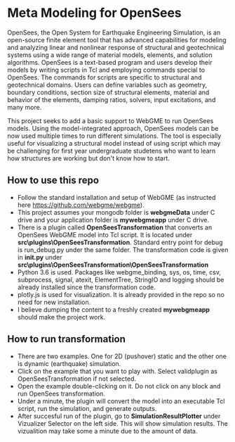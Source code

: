 # Meta Modeling for OpenSees
OpenSees, the Open System for Earthquake Engineering Simulation, is an open-source finite element tool that has advanced capabilities for modeling and analyzing linear and nonlinear response of structural and geotechnical systems using a wide range of material models, elements, and solution algorithms. OpenSees is a text-based program and users develop their models by writing scripts in Tcl and employing commands special to OpenSees. The commands for scripts are specific to structural and geotechnical domains. Users can define variables such as geometry, boundary conditions, section size of structural elements, material and behavior of the elements, damping ratios, solvers, input excitations, and many more.

This project seeks to add a basic support to WebGME to run OpenSees models. Using the model-integrated approach, OpenSees models can be now used multiple times to run different simulations. The tool is especially useful for visualizing a structural model instead of using script which may be challenging for first year undergraduate studetens who want to learn how structures are working but don't know how to start.

## How to use this repo
- Follow the standard installation and setup of WebGME (as instructed here https://github.com/webgme/webgme).
- This project assumes your mongodb folder is **webgmeData** under C drive and your application folder is **mywebgmeapp** under C drive.
- There is a plugin called **OpenSeesTransformation** that converts an OpenSees WebGME model into Tcl script. It is located under **src\plugins\OpenSeesTransformation**. Standard entry point for debug is run_debug.py under the same folder. The transformation code is given in **__init__.py** under **src\plugins\OpenSeesTransformation\OpenSeesTransformation**
- Python 3.6 is used. Packages like webgme_binding, sys, os, time, csv, subprocess, signal, atexit, ElementTree, StringIO and logging should be already installed since the transformation code.
- plotly.js is used for visualization. It is already provided in the repo so no need for new installation.
- I believe dumping the content to a freshly created **mywebgmeapp** should make the project work.

## How to run transformation
- There are two examples. One for 2D (pushover) static and the other one is dynamic (earthquake) simulation. 
- Click on the example that you want to play with. Select validplugin as OpenSeesTransformation if not selected.
- Open the example double-clicking on it. Do not click on any block and run OpenSees transformation.
- Under a minute, the plugin will convert the model into an executable Tcl script, run the simulation, and generate outputs.
- After succesful run of the plugin, go to **SimulationResultPlotter** under Vizualizer Selector on the left side. This will show simulation results. The vizualition may take some a minute due to the amount of data.
